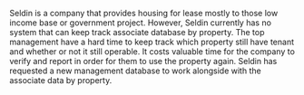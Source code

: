 
Seldin is a company that provides housing for lease mostly to those low income base or government project. However, Seldin currently has no system that can keep track associate database by property. The top management have a hard time to keep track which property still have tenant and whether or not it still operable. It costs valuable time for the company to verify and report in order for them to use the property again. Seldin has requested a new management database to work alongside with the associate data by property.
